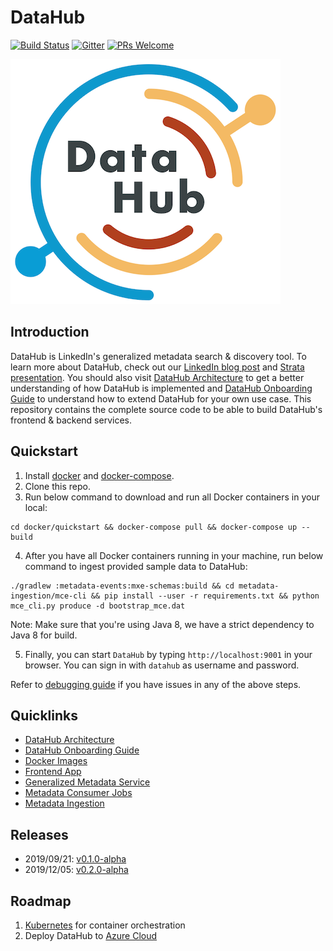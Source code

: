 # DataHub
[![Build Status](https://travis-ci.org/linkedin/datahub.svg)](https://travis-ci.org/linkedin/datahub)
[![Gitter](https://img.shields.io/gitter/room/nwjs/nw.js.svg)](https://gitter.im/linkedin/datahub)
[![PRs Welcome](https://img.shields.io/badge/PRs-welcome-brightgreen.svg)](https://github.com/linkedin/datahub/blob/master/CONTRIBUTING.md)

![DataHub](docs/imgs/datahub-logo.png)

## Introduction
DataHub is LinkedIn's generalized metadata search & discovery tool. To learn more about DataHub, check out our 
[LinkedIn blog post](https://engineering.linkedin.com/blog/2019/data-hub) and [Strata presentation](https://speakerdeck.com/shirshanka/the-evolution-of-metadata-linkedins-journey-strata-nyc-2019). 
You should also visit [DataHub Architecture](docs/architecture/architecture.md) to get a better understanding of how DataHub is implemented and 
[DataHub Onboarding Guide](docs/how/entity-onboarding.md) to understand how to extend DataHub for your own use case.
This repository contains the complete source code to be able to build DataHub's frontend & backend services.

## Quickstart
1. Install [docker](https://docs.docker.com/install/) and [docker-compose](https://docs.docker.com/compose/install/).
2. Clone this repo.
3. Run below command to download and run all Docker containers in your local:
```
cd docker/quickstart && docker-compose pull && docker-compose up --build
```
4. After you have all Docker containers running in your machine, run below command to ingest provided sample data to DataHub:
```
./gradlew :metadata-events:mxe-schemas:build && cd metadata-ingestion/mce-cli && pip install --user -r requirements.txt && python mce_cli.py produce -d bootstrap_mce.dat
```
Note: Make sure that you're using Java 8, we have a strict dependency to Java 8 for build.

5. Finally, you can start `DataHub` by typing `http://localhost:9001` in your browser. You can sign in with `datahub`
as username and password.

Refer to [debugging guide](docs/debugging.md) if you have issues in any of the above steps.

## Quicklinks
* [DataHub Architecture](docs/architecture/architecture.md)
* [DataHub Onboarding Guide](docs/how/entity-onboarding.md)
* [Docker Images](docker)
* [Frontend App](datahub-frontend)
* [Generalized Metadata Service](gms)
* [Metadata Consumer Jobs](metadata-jobs)
* [Metadata Ingestion](metadata-ingestion)

## Releases
* 2019/09/21: [v0.1.0-alpha](https://github.com/linkedin/datahub/releases/tag/datahub-v0.1.0-alpha)
* 2019/12/05: [v0.2.0-alpha](https://github.com/linkedin/datahub/releases/tag/datahub-v0.2.0-alpha)

## Roadmap
1. [Kubernetes](https://kubernetes.io/) for container orchestration
2. Deploy DataHub to [Azure Cloud](https://azure.microsoft.com/en-us/)
